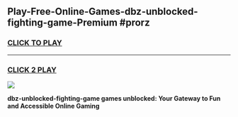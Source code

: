 
## Play-Free-Online-Games-dbz-unblocked-fighting-game-Premium #prorz
<h3>
<a href="https://premium.freeplayer.one?title=dbz-unblocked-fighting-game&ref=8M">CLICK TO PLAY</a></h3>
<hr>

<h3>
<a href="https://premium.freeplayer.one?title=dbz-unblocked-fighting-game&ref=8M">CLICK 2 PLAY</a>
  
</h3>

<a href="https://premium.freeplayer.one?title=dbz-unblocked-fighting-game&ref=8M"><img src="https://clearcache.store/games.png"></a>


**dbz-unblocked-fighting-game games unblocked: Your Gateway to Fun and Accessible Online Gaming**
